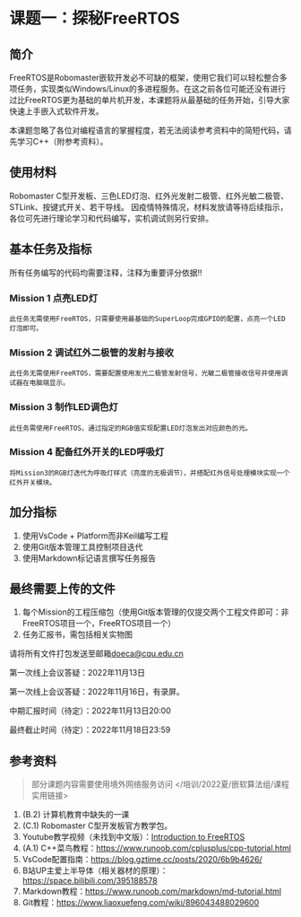 ﻿# 课题一：探秘FreeRTOS
## 简介
FreeRTOS是Robomaster嵌软开发必不可缺的框架，使用它我们可以轻松整合多项任务，实现类似Windows/Linux的多进程服务。在这之前各位可能还没有进行过比FreeRTOS更为基础的单片机开发，本课题将从最基础的任务开始，引导大家快速上手嵌入式软件开发。

本课题忽略了各位对编程语言的掌握程度，若无法阅读参考资料中的简短代码，请先学习C++（附参考资料）。

## 使用材料
Robomaster C型开发板、三色LED灯泡、红外光发射二极管、红外光敏二极管、STLink、按键式开关、若干导线。
因疫情特殊情况，材料发放请等待后续指示，各位可先进行理论学习和代码编写，实机调试则另行安排。

## 基本任务及指标

所有任务编写的代码均需要注释，注释为重要评分依据‼️

### Mission 1 点亮LED灯

    此任务无需使用FreeRTOS，只需要使用最基础的SuperLoop完成GPIO的配置，点亮一个LED灯泡即可。
### Mission 2 调试红外二极管的发射与接收

    此任务无需使用FreeRTOS，需要配置使用发光二极管发射信号，光敏二极管接收信号并使用调试器在电脑端显示。
### Mission 3 制作LED调色灯

    此任务需使用FreeRTOS，通过指定的RGB值实现配置LED灯泡发出对应颜色的光。
### Mission 4 配备红外开关的LED呼吸灯

    将Mission3的RGB灯迭代为呼吸灯样式（亮度的无极调节），并搭配红外信号处理模块实现一个红外开关模块。

## 加分指标
1. 使用VsCode + Platform而非Keil编写工程
2. 使用Git版本管理工具控制项目迭代
3. 使用Markdown标记语言撰写任务报告


## 最终需要上传的文件
1. 每个Mission的工程压缩包（使用Git版本管理的仅提交两个工程文件即可：非FreeRTOS项目一个，FreeRTOS项目一个）
2. 任务汇报书，需包括相关实物图

请将所有文件打包发送至邮箱<doeca@cqu.edu.cn>

第一次线上会议答疑：2022年11月13日

第一次线上会议答疑：2022年11月16日，有录屏。

中期汇报时间（待定）：2022年11月13日20:00

最终截止时间（待定）：2022年11月18日23:59

## 参考资料
> 部分课题内容需要使用境外网络服务访问
> </培训/2022夏/嵌软算法组/课程实用链接>
1. (B.2) 计算机教育中缺失的一课
2. (C.1) Robomaster C型开发板官方教学包。
3. Youtube教学视频（未找到中文版）：[Introduction to FreeRTOS](https://www.youtube.com/watch?v=F321087yYy4&list=PLEBQazB0HUyQ4hAPU1cJED6t3DU0h34bz)
4. (A.1) C++菜鸟教程：https://www.runoob.com/cplusplus/cpp-tutorial.html
5. VsCode配置指南：https://blog.gztime.cc/posts/2020/6b9b4626/
6. B站UP主爱上半导体（相关器材的原理）：https://space.bilibili.com/395188578
7. Markdown教程：https://www.runoob.com/markdown/md-tutorial.html
8. Git教程：https://www.liaoxuefeng.com/wiki/896043488029600